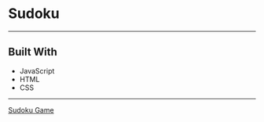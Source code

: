 # Sudoku


---
## Built With
* JavaScript
* HTML
* CSS

---
[Sudoku Game](https://elmosh32.github.io/Sudoku/)
